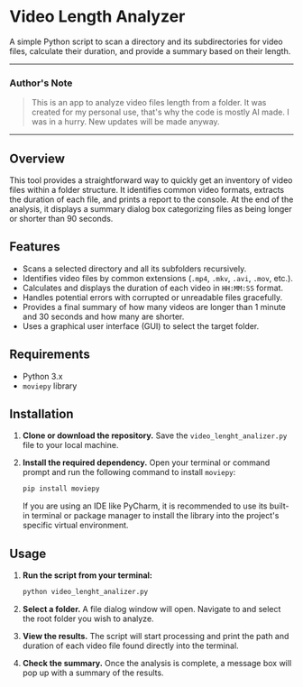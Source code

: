 # Video Length Analyzer

A simple Python script to scan a directory and its subdirectories for video files, calculate their duration, and provide a summary based on their length.

---

### Author's Note

> This is an app to analyze video files length from a folder. It was created for my personal use, that's why the code is mostly AI made. I was in a hurry. New updates will be made anyway.

---

## Overview

This tool provides a straightforward way to quickly get an inventory of video files within a folder structure. It identifies common video formats, extracts the duration of each file, and prints a report to the console. At the end of the analysis, it displays a summary dialog box categorizing files as being longer or shorter than 90 seconds.

## Features

-   Scans a selected directory and all its subfolders recursively.
-   Identifies video files by common extensions (`.mp4`, `.mkv`, `.avi`, `.mov`, etc.).
-   Calculates and displays the duration of each video in `HH:MM:SS` format.
-   Handles potential errors with corrupted or unreadable files gracefully.
-   Provides a final summary of how many videos are longer than 1 minute and 30 seconds and how many are shorter.
-   Uses a graphical user interface (GUI) to select the target folder.

## Requirements

-   Python 3.x
-   `moviepy` library

## Installation

1.  **Clone or download the repository.**
    Save the `video_lenght_analizer.py` file to your local machine.

2.  **Install the required dependency.**
    Open your terminal or command prompt and run the following command to install `moviepy`:
    ```bash
    pip install moviepy
    ```
    If you are using an IDE like PyCharm, it is recommended to use its built-in terminal or package manager to install the library into the project's specific virtual environment.

## Usage

1.  **Run the script from your terminal:**
    ```bash
    python video_lenght_analizer.py
    ```

2.  **Select a folder.**
    A file dialog window will open. Navigate to and select the root folder you wish to analyze.

3.  **View the results.**
    The script will start processing and print the path and duration of each video file found directly into the terminal.

4.  **Check the summary.**
    Once the analysis is complete, a message box will pop up with a summary of the results.

